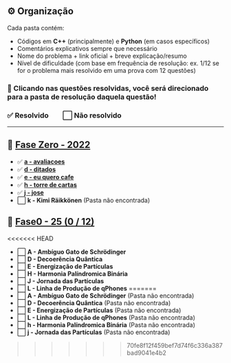 ## ⚙️ Organização

Cada pasta contém:
- Códigos em **C++** (principalmente) e **Python** (em casos específicos)
- Comentários explicativos sempre que necessário
- Nome do problema + link oficial + breve explicação/resumo
- Nível de dificuldade (com base em frequência de resolução: ex. 1/12 se for o problema mais resolvido em uma prova com 12 questões)

### 🔗 Clicando nas questões resolvidas, você será direcionado para a pasta de resolução daquela questão!
### ✅ Resolvido  ⬜ Não resolvido

---

## 🚀 [**Fase Zero - 2022**](https://github.com/CSFesta/Marathon-Solutions/tree/main/SBC%20-%20fase%20zero/Fase0-22)

- ✅ [**a - avaliacoes**](https://github.com/CSFesta/Marathon-Solutions/tree/main/SBC%20-%20fase%20zero/Fase0-22/a%20-%20avaliacoes)
- ✅ [**d - ditados**](https://github.com/CSFesta/Marathon-Solutions/tree/main/SBC%20-%20fase%20zero/Fase0-22/d%20-%20ditados)
- ✅ [**e - eu quero cafe**](https://github.com/CSFesta/Marathon-Solutions/tree/main/SBC%20-%20fase%20zero/Fase0-22/e%20-%20eu%20quero%20cafe)
- ✅ [**h - torre de cartas**](https://github.com/CSFesta/Marathon-Solutions/tree/main/SBC%20-%20fase%20zero/Fase0-22/h%20-%20torre%20de%20cartas)
- ✅ [**j - jose**](https://github.com/CSFesta/Marathon-Solutions/tree/main/SBC%20-%20fase%20zero/Fase0-22/j%20-%20jose)
- ⬜ **k - Kimi Räikkönen** (Pasta não encontrada)

## 🚀 [**Fase0 - 25 (0 / 12)**](https://github.com/CSFesta/Marathon-Solutions/tree/main/SBC%20-%20fase%20zero/Fase0-25) 

<<<<<<< HEAD
- ⬜ **A - Ambíguo Gato de Schrödinger**
- ⬜ **D - Decoerência Quântica**
- ⬜ **E - Energização de Partículas**
- ⬜ **H - Harmonia Palíndromica Binária**
- ⬜ **J - Jornada das Partículas**
- ⬜ **L - Linha de Produção de qPhones**
=======
- ⬜ **A - Ambíguo Gato de Schrödinger** (Pasta não encontrada)
- ⬜ **D - Decoerência Quântica** (Pasta não encontrada)
- ⬜ **E - Energização de Partículas** (Pasta não encontrada)
- ⬜ **L - Linha de Produção de qPhones** (Pasta não encontrada)
- ⬜ **h - Harmonia Palíndromica Binária** (Pasta não encontrada)
- ⬜ **j - Jornada das Partículas** (Pasta não encontrada)
>>>>>>> 70fe8f12f459bef7d74f6c336a387bad9041e4b2
